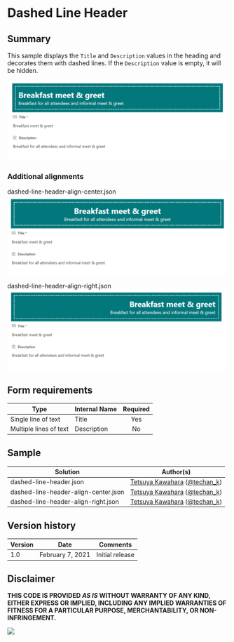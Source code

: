 # Dashed Line Header

## Summary
This sample displays the `Title` and `Description` values in the heading and decorates them with dashed lines. If the `Description` value is empty, it will be hidden.

![screenshot of the sample](./assets/screenshot.png)

### Additional alignments

dashed-line-header-align-center.json
![screenshot of the sample](./assets/screenshot_align-center.png)

dashed-line-header-align-right.json
![screenshot of the sample](./assets/screenshot_align-right.png)

## Form requirements

|Type                   |Internal Name|Required|
|-----------------------|-------------|:------:|
|Single line of text    |Title        |Yes     |
|Multiple lines of text |Description  |No      |

## Sample

Solution|Author(s)
--------|---------
dashed-line-header.json | [Tetsuya Kawahara](https://github.com/tecchan1107) ([@techan_k](https://twitter.com/techan_k))
dashed-line-header-align-center.json | [Tetsuya Kawahara](https://github.com/tecchan1107) ([@techan_k](https://twitter.com/techan_k))
dashed-line-header-align-right.json | [Tetsuya Kawahara](https://github.com/tecchan1107) ([@techan_k](https://twitter.com/techan_k))

## Version history

Version |Date              |Comments
--------|------------------|--------
1.0     |February 7, 2021  |Initial release

## Disclaimer
**THIS CODE IS PROVIDED *AS IS* WITHOUT WARRANTY OF ANY KIND, EITHER EXPRESS OR IMPLIED, INCLUDING ANY IMPLIED WARRANTIES OF FITNESS FOR A PARTICULAR PURPOSE, MERCHANTABILITY, OR NON-INFRINGEMENT.**

<img src="https://pnptelemetry.azurewebsites.net/list-formatting/form-samples/dashed-line-header" />
